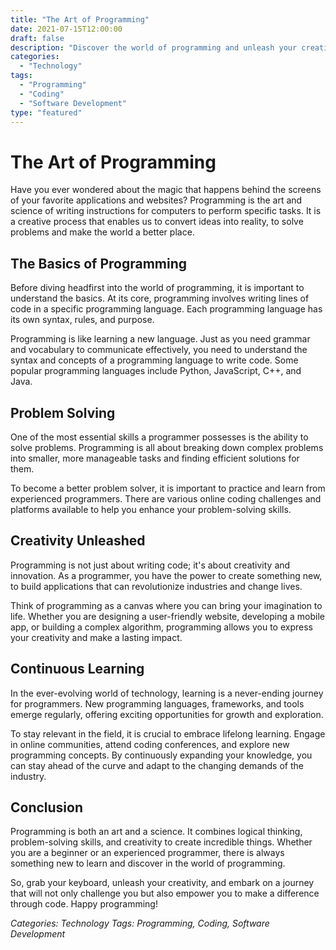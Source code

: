 ```yaml
---
title: "The Art of Programming"
date: 2021-07-15T12:00:00
draft: false
description: "Discover the world of programming and unleash your creativity."
categories:
  - "Technology"
tags:
  - "Programming"
  - "Coding"
  - "Software Development"
type: "featured"
---
```


# The Art of Programming

Have you ever wondered about the magic that happens behind the screens of your favorite applications and websites? Programming is the art and science of writing instructions for computers to perform specific tasks. It is a creative process that enables us to convert ideas into reality, to solve problems and make the world a better place.

## The Basics of Programming

Before diving headfirst into the world of programming, it is important to understand the basics. At its core, programming involves writing lines of code in a specific programming language. Each programming language has its own syntax, rules, and purpose.

Programming is like learning a new language. Just as you need grammar and vocabulary to communicate effectively, you need to understand the syntax and concepts of a programming language to write code. Some popular programming languages include Python, JavaScript, C++, and Java.

## Problem Solving

One of the most essential skills a programmer possesses is the ability to solve problems. Programming is all about breaking down complex problems into smaller, more manageable tasks and finding efficient solutions for them.

To become a better problem solver, it is important to practice and learn from experienced programmers. There are various online coding challenges and platforms available to help you enhance your problem-solving skills.

## Creativity Unleashed

Programming is not just about writing code; it's about creativity and innovation. As a programmer, you have the power to create something new, to build applications that can revolutionize industries and change lives.

Think of programming as a canvas where you can bring your imagination to life. Whether you are designing a user-friendly website, developing a mobile app, or building a complex algorithm, programming allows you to express your creativity and make a lasting impact.

## Continuous Learning

In the ever-evolving world of technology, learning is a never-ending journey for programmers. New programming languages, frameworks, and tools emerge regularly, offering exciting opportunities for growth and exploration.

To stay relevant in the field, it is crucial to embrace lifelong learning. Engage in online communities, attend coding conferences, and explore new programming concepts. By continuously expanding your knowledge, you can stay ahead of the curve and adapt to the changing demands of the industry.

## Conclusion

Programming is both an art and a science. It combines logical thinking, problem-solving skills, and creativity to create incredible things. Whether you are a beginner or an experienced programmer, there is always something new to learn and discover in the world of programming.

So, grab your keyboard, unleash your creativity, and embark on a journey that will not only challenge you but also empower you to make a difference through code. Happy programming!

*Categories: Technology*
*Tags: Programming, Coding, Software Development*
